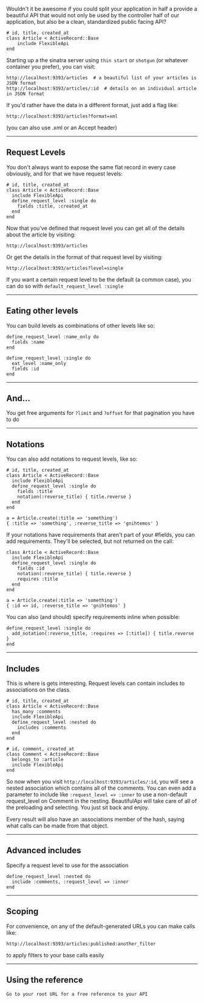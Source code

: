 Wouldn't it be awesome if you could split your application in half a provide a beautiful API that would not only be used by the controller half of our application, but also be a clean, standardized public facing API?

    # id, title, created_at
    class Article < ActiveRecord::Base
	    include FlexibleApi
    end

Starting up a the sinatra server using `thin start` or `shotgun` (or whatever container you prefer), you can visit:

    http://localhost:9393/articles  # a beautiful list of your articles is JSON format
    http://localhost:9393/articles/:id  # details on an individual article in JSON format

If you'd rather have the data in a different format, just add a flag like:

    http://localhost:9393/articles?format=xml

(you can also use .xml or an Accept header)

---

## Request Levels

You don't always want to expose the same flat record in every case obviously, and for that we have request levels:

    # id, title, created_at
    class Article < ActiveRecord::Base
      include FlexibleApi
      define_request_level :single do  
        fields :title, :created_at
      end
    end

Now that you've defined that request level you can get all of the details about the article by visiting: 

    http://localhost:9393/articles

Or get the details in the format of that request level by visiting:

    http://localhost:9393/articles?level=single

If you want a certain request level to be the default (a common case), you can do so with `default_request_level :single`

---

## Eating other levels

You can build levels as combinations of other levels like so:

    define_request_level :name_only do
      fields :name
    end

    define_request_level :single do
      eat_level :name_only
      fields :id
    end

---

## And...

You get free arguments for `?limit` and `?offset` for that pagination you have to do

---

## Notations

You can also add notations to request levels, like so:

    # id, title, created_at
    class Article < ActiveRecord::Base
      include FlexibleApi
      define_request_level :single do
        fields :title
        notation(:reverse_title) { title.reverse }
      end
    end

    a = Article.create(:title => 'something')
    { :title => 'something', :reverse_title => 'gnihtemos' }

If your notations have requirements that aren't part of your #fields, you can add requirements.  They'll be selected, but not returned on the call:

    class Article < ActiveRecord::Base
      include FlexibleApi
      define_request_level :single do
        fields :id
        notation(:reverse_title) { title.reverse }
        requires :title
      end
    end

    a = Article.create(:title => 'something')
    { :id => id, :reverse_title => 'gnihtemos' }

You can also (and should) specify requirements inline when possible:

    define_request_level :single do
      add_notation(:reverse_title, :requires => [:title]) { title.reverse }
    end

---

## Includes

This is where is gets interesting.  Request levels can contain includes to associations on the class.

    # id, title, created_at
    class Article < ActiveRecord::Base
      has_many :comments
      include FlexibleApi
      define_request_level :nested do
        includes :comments
      end
    end

    # id, comment, created_at
    class Comment < ActiveRecord::Base
      belongs_to :article
      include FlexibleApi
    end

So now when you visit `http://localhost:9393/articles/:id`, you will see a nested association which contains all of the comments.  You can even add a parameter to include like `:request_level => :inner` to use a non-default request_level on Comment in the nesting.  BeautifulApi will take care of all of the preloading and selecting.  You just sit back and enjoy.

Every result will also have an :associations member of the hash, saying what calls can be made from that object.

---

## Advanced includes

Specify a request level to use for the association

    define_request_level :nested do
      include :comments, :request_level => :inner
    end

---

## Scoping

For convenience, on any of the default-generated URLs you can make calls like:

    http://localhost:9393/articles:published:another_filter

to apply filters to your base calls easily

---

## Using the reference

    Go to your root URL for a free reference to your API
